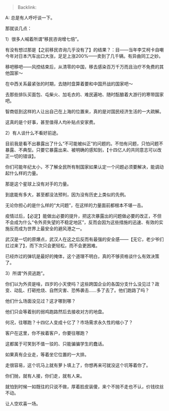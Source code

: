 > Backlink: 

A: 总是有人呼吁谈一下。  
  
那就谈几点：  
  
1）很多人喊着所谓“移民咨询增七倍”。  
  
有没有想过那是【之前移民咨询几乎没有了】的结果？：目——当年李艾柯卡自嘲今年对日本汽车出口大涨，足足上涨200%——卖到了几千辆。有异曲同工之妙。  
  
移吧移吧——风控结束后，从清零的中国，移去感染百万千万而且治疗不免费的其他国家～  
  
在中西关系最紧张的时期，去随时盘算着要和中国开战的国家吧～  
  
去那些排队买面包、屯柴火、加毛衣的、难民遍地、随时酝酿着大游行的寒带国家吧。  
  
智商低到这样的人让出自己在上海的位置来，真的是对国民经济生活的一大疏解。  
  
这真的是个好事，甚至值得人均补贴点安家费。  
  
2）有人谈什么不看好前途。  
  
目前我是看不出暴露出了什么“不可能被纠正”的问题的。不怕有问题，只怕问题不暴露、不典型。只要它暴露出来、被明确的感知到，【十四亿人的共同意志可以改正一切的错误】。  
  
你们可能年纪太小，不了解全民所有制国家如果认定一个问题必须要解决，能调动起什么样的力量。  
  
那是这个星球上没有对手的力量。  
  
到底能有多大，甚至都没法预判，因为没有历史上类似的先例。  
  
无论你担心的是什么样的“大问题”，在这样的力量面前都根本不堪一击。  
  
疫情过后，【必定】能做出必要的提升，把这次暴露出的问题做必要的改正，不但不会成为什么“令外资失望的不稳定地区”，反而会因为这些措施的迅速、有效的实施反而成为世界上最安全的避风港之一。  
  
武汉是一切的原爆点，武汉人在这之后反而有最强的安全感——【无它，老少爷们扛过来了】，而下次只会更轻松，而不会更困难。  
  
已经炸过的弹坑是最好的掩体，这个道理不明白，真的不够资格谈什么有效决策了。  
  
3）所谓“外资逃跑”。  
  
你们以为外资是啥，四岁的小天使吗？这些跨国企业的各国分支什么没见过？政变、动乱、打砸抢烧、自然灾害、恐怖袭击……多了去了。他们跑路了吗？  
  
他们什么场面没见过？这才哪到哪？  
  
他们只会等着别的弱鸡跑路然后去接收对方的地盘。  
  
何况，往哪跑？十四亿人变成十亿了？市场需求永久性的缩小了？  
  
客户在这里，你不挨着客户，你要往哪跑？  
  
这都属于可笑到不值一驳的、只能骗骗学生的蠢话。  
  
如果真有企业走，等着坐它位置的一大排。  
  
走很容易，这个坑马上就有萝卜填上了，你想再来可就没这个坑等着你了。  
  
你们抛，就有人接，你们走，就有人来。  
  
就怕到时候一如既往的只说不做，厚着脸皮装傻，来个不抛不走也不认，价钱纹丝不动。  
  
让人空欢喜一场。
